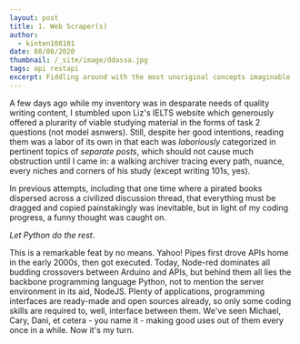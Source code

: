 ```yaml
---
layout: post
title: 1. Web Scraper(s)
author:
  - kinten108101
date: 08/08/2020
thumbnail: /_site/image/ddassa.jpg
tags: api restapi
excerpt: Fiddling around with the most unoriginal concepts imaginable !!
---
```

A few days ago while my inventory was in desparate needs of quality writing content, I stumbled upon Liz's IELTS website which generously offered a plurarity of viable studying material in the forms of task 2 questions (not model asnwers). Still, despite her good intentions, reading them was a labor of its own in that each was *laboriously* categorized in pertinent topics of *separate posts*, which should not cause much obstruction until I came in: a walking archiver tracing every path, nuance, every niches and corners of his study (except writing 101s, yes). 

In previous attempts, including that one time where a pirated books dispersed across a civilized discussion thread, that everything must be dragged and copied painstakingly was inevitable, but in light of my coding progress, a funny thought was caught on. 

*Let Python do the rest*.

This is a remarkable feat by no means. Yahoo! Pipes first drove APIs home in the early 2000s, then got executed. Today, Node-red dominates all budding crossovers between Arduino and APIs, but behind them all lies the backbone programming language Python, not to mention the server environment in its aid, NodeJS. Plenty of applications, programming interfaces are ready-made and open sources already, so only some coding skills are required to, well, interface between them. We've seen Michael, Cary, Dani, et cetera - you name it - making good uses out of them every once in a while. Now it's my turn.